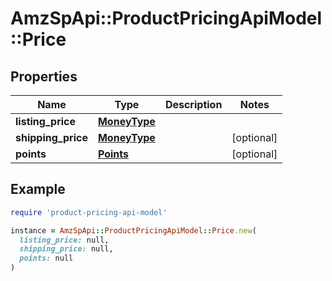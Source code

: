 # AmzSpApi::ProductPricingApiModel::Price

## Properties

| Name | Type | Description | Notes |
| ---- | ---- | ----------- | ----- |
| **listing_price** | [**MoneyType**](MoneyType.md) |  |  |
| **shipping_price** | [**MoneyType**](MoneyType.md) |  | [optional] |
| **points** | [**Points**](Points.md) |  | [optional] |

## Example

```ruby
require 'product-pricing-api-model'

instance = AmzSpApi::ProductPricingApiModel::Price.new(
  listing_price: null,
  shipping_price: null,
  points: null
)
```

